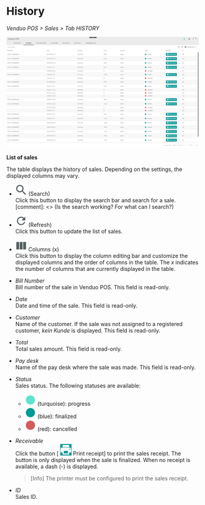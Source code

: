 # History
*Venduo POS > Sales > Tab HISTORY*

![History](/Assets/Screenshots/POS/Sales/History/History.png "[History]")

**List of sales**

The table displays the history of sales. Depending on the settings, the displayed columns may vary.

- ![Search](/Assets/Icons/Search.png "[Search]") (Search)   
  Click this button to display the search bar and search for a sale.
  [comment]: <> (Is the search working? For what can I search?)

- ![Refresh](/Assets/Icons/Refresh01.png "[Refresh]") (Refresh)   
  Click this button to update the list of sales.

- ![Columns](/Assets/Icons/Columns.png "[Columns]") Columns (x)   
  Click this button to display the column editing bar and customize the displayed columns and the order of columns in the table. The *x* indicates the number of columns that are currently displayed in the table.

- *Bill Number*   
  Bill number of the sale in Venduo POS. This field is read-only.

- *Date*   
  Date and time of the sale. This field is read-only.

- *Customer*   
  Name of the customer. If the sale was not assigned to a registered customer, *kein Kunde* is displayed. This field is read-only.

- *Total*  
  Total sales amount. This field is read-only.

- *Pay desk*   
  Name of the pay desk where the sale was made. This field is read-only.

- *Status*   
  Sales status. The following statuses are available:
    - ![turquoise](/Assets/Icons/Status03.png "[turquoise]") (turquoise): progress
    - ![blue](/Assets/Icons/Status01.png "[blue]") (blue): finalized
    - ![red](/Assets/Icons/Status02.png "[red]") (red): cancelled


- *Receivable*   
  Click the button [ ![Printer](/Assets/Icons/Printer.png "[Printer]") Print receipt] to print the sales receipt. The button is only displayed when the sale is finalized. When no receipt is available, a dash (*-*) is displayed.

  > [Info] The printer must be configured to print the sales receipt.

- *ID*   
  Sales ID.
